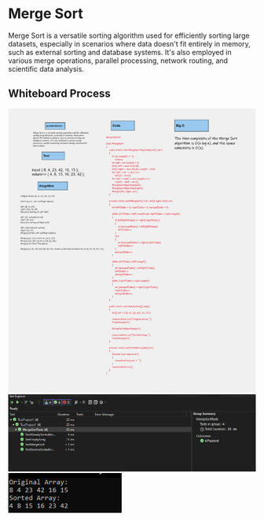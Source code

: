 # Merge Sort
Merge Sort is a versatile sorting algorithm used for efficiently sorting large datasets, especially in scenarios where data doesn't fit entirely in memory, such as external sorting and database systems. It's also employed in various merge operations, parallel processing, network routing, and scientific data analysis.
## Whiteboard Process
![Whiteboard1](cc27.png)
![Whiteboard1](board1.png)
![Whiteboard2](board2.png)



